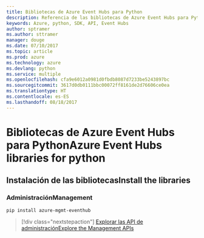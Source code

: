 ```yaml
---
title: Bibliotecas de Azure Event Hubs para Python
description: Referencia de las bibliotecas de Azure Event Hubs para Python
keywords: Azure, python, SDK, API, Event Hubs
author: sptramer
ms.author: sttramer
manager: douge
ms.date: 07/10/2017
ms.topic: article
ms.prod: azure
ms.technology: azure
ms.devlang: python
ms.service: multiple
ms.openlocfilehash: cfa9e6012a0981d0fbdb8087d7233be5243897bc
ms.sourcegitcommit: 3617d0db0111bbc00072ff8161de2d76606ce0ea
ms.translationtype: HT
ms.contentlocale: es-ES
ms.lasthandoff: 08/18/2017
---
```

# <a name="azure-event-hubs-libraries-for-python"></a><span data-ttu-id="e5cf9-104">Bibliotecas de Azure Event Hubs para Python</span><span class="sxs-lookup"><span data-stu-id="e5cf9-104">Azure Event Hubs libraries for python</span></span>

## <a name="install-the-libraries"></a><span data-ttu-id="e5cf9-105">Instalación de las bibliotecas</span><span class="sxs-lookup"><span data-stu-id="e5cf9-105">Install the libraries</span></span>


### <a name="management"></a><span data-ttu-id="e5cf9-106">Administración</span><span class="sxs-lookup"><span data-stu-id="e5cf9-106">Management</span></span>

```bash
pip install azure-mgmt-eventhub
```
> [!div class="nextstepaction"]
> [<span data-ttu-id="e5cf9-107">Explorar las API de administración</span><span class="sxs-lookup"><span data-stu-id="e5cf9-107">Explore the Management APIs</span></span>](/python/api/overview/azure/eventhub/managementlibrary)